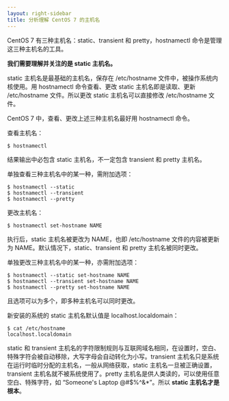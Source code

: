 ```yaml
---
layout: right-sidebar
title: 分析理解 CentOS 7 的主机名
---
```


CentOS 7 有三种主机名：static、transient 和 pretty，hostnamectl 命令是管理这三种主机名的工具。

**我们需要理解并关注的是 static 主机名。**

static 主机名是最基础的主机名，保存在 /etc/hostname 文件中，被操作系统内核使用。用 hostnamectl 命令查看、更改 static 主机名即是读取、更新 /etc/hostname 文件。所以更改 static 主机名可以直接修改 /etc/hostname 文件。

CentOS 7 中，查看、更改上述三种主机名最好用 hostnamectl 命令。

查看主机名：

    $ hostnamectl

结果输出中必包含 static 主机名，不一定包含 transient 和 pretty 主机名。

单独查看三种主机名中的某一种，需附加选项：

    $ hostnamectl --static
    $ hostnamectl --transient
    $ hostnamectl --pretty

更改主机名：

    $ hostnamectl set-hostname NAME

执行后，static 主机名被更改为 NAME，也即 /etc/hostname 文件的内容被更新为 NAME。默认情况下，static、transient 和 pretty 主机名被同时更改。

单独更改三种主机名中的某一种，亦需附加选项：

    $ hostnamectl --static set-hostname NAME
    $ hostnamectl --transient set-hostname NAME
    $ hostnamectl --pretty set-hostname NAME

且选项可以为多个，即多种主机名可以同时更改。

新安装的系统的 static 主机名默认值是 localhost.localdomain：

    $ cat /etc/hostname
    localhost.localdomain

static 和 transient 主机名的字符限制规则与互联网域名相同，在设置时，空白、特殊字符会被自动移除，大写字母会自动转化为小写。transient 主机名只是系统在运行时临时分配的主机名，一般从网络获取，static 主机名一旦被正确设置，transient 主机名就不被系统使用了。pretty 主机名是供人类读的，可以使用任意空白、特殊字符，如 “Someone's Laptop @#$%^&*”。所以 **static 主机名才是根本**。
